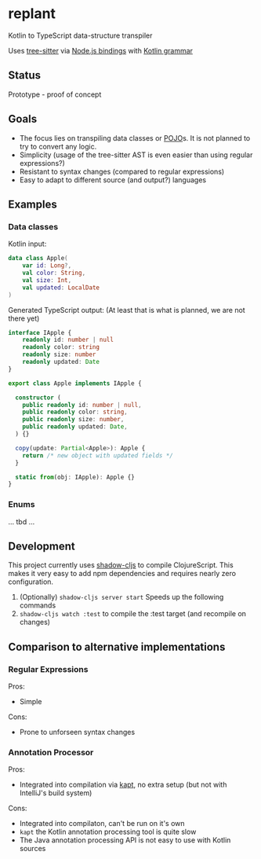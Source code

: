 # replant
Kotlin to TypeScript data-structure transpiler

Uses [tree-sitter](https://github.com/tree-sitter/tree-sitter) via [Node.js bindings](https://github.com/tree-sitter/node-tree-sitter) with [Kotlin grammar](https://github.com/fwcd/tree-sitter-kotlin)

## Status

Prototype - proof of concept

## Goals

- The focus lies on transpiling data classes or [POJO](https://en.wikipedia.org/wiki/Plain_old_Java_object)s. It is not planned to try to convert any logic.
- Simplicity (usage of the tree-sitter AST is even easier than using regular expressions?)
- Resistant to syntax changes (compared to regular expressions)
- Easy to adapt to different source (and output?) languages

## Examples

### Data classes
Kotlin input:
```kotlin
data class Apple(
    var id: Long?,
    val color: String,
    val size: Int,
    val updated: LocalDate
)
```

Generated TypeScript output:
(At least that is what is planned, we are not there yet)
```typescript
interface IApple {
    readonly id: number | null
    readonly color: string
    readonly size: number
    readonly updated: Date
}

export class Apple implements IApple {

  constructor (
    public readonly id: number | null,
    public readonly color: string,
    public readonly size: number,
    public readonly updated: Date,
  ) {}

  copy(update: Partial<Apple>): Apple {
    return /* new object with updated fields */
  }

  static from(obj: IApple): Apple {}
}
```

### Enums

... tbd ...

## Development

This project currently uses [shadow-cljs](http://shadow-cljs.org/) to compile ClojureScript. This makes it very easy to add npm dependencies and requires nearly zero configuration.

1. (Optionally) `shadow-cljs server start` Speeds up the following commands
2. `shadow-cljs watch :test` to compile the :test target (and recompile on changes)

## Comparison to alternative implementations

### Regular Expressions

Pros:
- Simple

Cons:
- Prone to unforseen syntax changes

### Annotation Processor

Pros:
- Integrated into compilation via [kapt](https://kotlinlang.org/docs/reference/kapt.html), no extra setup (but not with IntelliJ's build system)

Cons:
- Integrated into compilaton, can't be run on it's own
- `kapt` the Kotlin annotation processing tool is quite slow
- The Java annotation processing API is not easy to use with Kotlin sources

